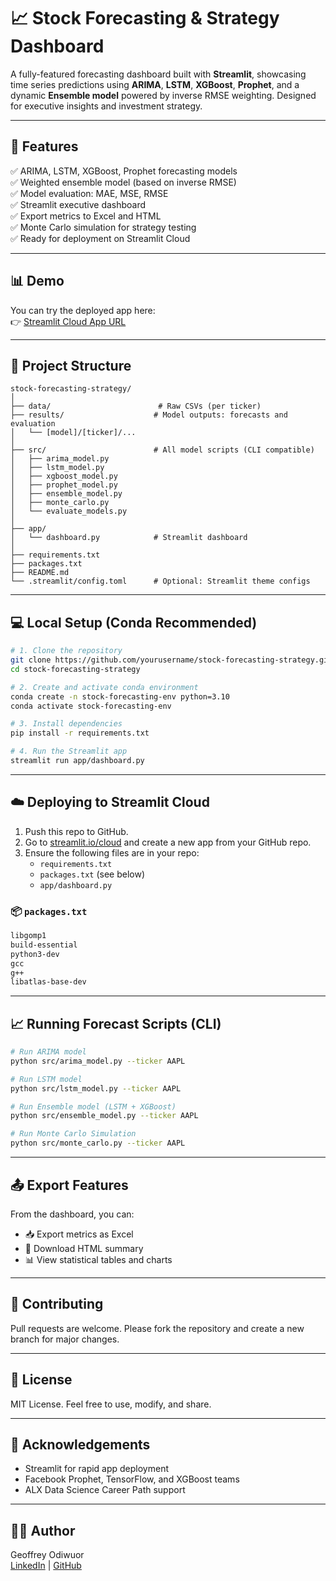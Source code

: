 # 📈 Stock Forecasting & Strategy Dashboard

A fully-featured forecasting dashboard built with **Streamlit**, showcasing time series predictions using **ARIMA**, **LSTM**, **XGBoost**, **Prophet**, and a dynamic **Ensemble model** powered by inverse RMSE weighting. Designed for executive insights and investment strategy.

---

## 🚀 Features

✅ ARIMA, LSTM, XGBoost, Prophet forecasting models  
✅ Weighted ensemble model (based on inverse RMSE)  
✅ Model evaluation: MAE, MSE, RMSE  
✅ Streamlit executive dashboard  
✅ Export metrics to Excel and HTML  
✅ Monte Carlo simulation for strategy testing  
✅ Ready for deployment on Streamlit Cloud  

---

## 📊 Demo

You can try the deployed app here:  
👉 [Streamlit Cloud App URL](https://your-streamlit-cloud-url)

---

## 📁 Project Structure

```
stock-forecasting-strategy/
│
├── data/                        # Raw CSVs (per ticker)
├── results/                    # Model outputs: forecasts and evaluation
│   └── [model]/[ticker]/...
│
├── src/                        # All model scripts (CLI compatible)
│   ├── arima_model.py
│   ├── lstm_model.py
│   ├── xgboost_model.py
│   ├── prophet_model.py
│   ├── ensemble_model.py
│   ├── monte_carlo.py
│   └── evaluate_models.py
│
├── app/
│   └── dashboard.py            # Streamlit dashboard
│
├── requirements.txt
├── packages.txt
├── README.md
└── .streamlit/config.toml      # Optional: Streamlit theme configs
```

---

## 💻 Local Setup (Conda Recommended)

```bash
# 1. Clone the repository
git clone https://github.com/yourusername/stock-forecasting-strategy.git
cd stock-forecasting-strategy

# 2. Create and activate conda environment
conda create -n stock-forecasting-env python=3.10
conda activate stock-forecasting-env

# 3. Install dependencies
pip install -r requirements.txt

# 4. Run the Streamlit app
streamlit run app/dashboard.py
```

---

## ☁️ Deploying to Streamlit Cloud

1. Push this repo to GitHub.
2. Go to [streamlit.io/cloud](https://streamlit.io/cloud) and create a new app from your GitHub repo.
3. Ensure the following files are in your repo:
   - `requirements.txt`
   - `packages.txt` (see below)
   - `app/dashboard.py`

### 📦 `packages.txt`

```txt
libgomp1
build-essential
python3-dev
gcc
g++
libatlas-base-dev
```

---

## 📈 Running Forecast Scripts (CLI)

```bash
# Run ARIMA model
python src/arima_model.py --ticker AAPL

# Run LSTM model
python src/lstm_model.py --ticker AAPL

# Run Ensemble model (LSTM + XGBoost)
python src/ensemble_model.py --ticker AAPL

# Run Monte Carlo Simulation
python src/monte_carlo.py --ticker AAPL
```

---

## 📤 Export Features

From the dashboard, you can:
- 📥 Export metrics as Excel
- 📄 Download HTML summary
- 📊 View statistical tables and charts

---

## 🤝 Contributing

Pull requests are welcome. Please fork the repository and create a new branch for major changes.

---

## 📃 License

MIT License. Feel free to use, modify, and share.

---

## 🙌 Acknowledgements

- Streamlit for rapid app deployment  
- Facebook Prophet, TensorFlow, and XGBoost teams  
- ALX Data Science Career Path support  

---

## 👨‍💻 Author

Geoffrey Odiwuor  
[LinkedIn](https://linkedin.com/in/) | [GitHub](https://github.com/geoff-raymann)